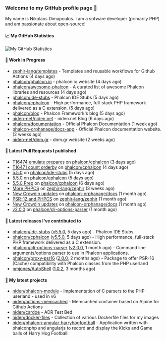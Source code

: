 ### Welcome to my GitHub profile page 👋

My name is Nikolaos Dimopoulos. I am a sofware developer (primarily PHP) and am passionate about open-source!

#### 📈 My GitHub Statistics

![My GitHub Statistics](https://github-readme-stats.vercel.app/api?username=niden&show_icons=true&count_private=true&hide_title=true&theme=transparent)

#### 👷 Work in Progress

- [zephir-lang/templates](https://github.com/zephir-lang/templates) - Templates and reusable workflows for Github Actions (4 days ago)
- [phalcon/phalcon.io](https://github.com/phalcon/phalcon.io) - phalcon.io website (4 days ago)
- [phalcon/awesome-phalcon](https://github.com/phalcon/awesome-phalcon) - A curated list of awesome Phalcon libraries and resources (4 days ago)
- [phalcon/ide-stubs](https://github.com/phalcon/ide-stubs) - Phalcon IDE Stubs (5 days ago)
- [phalcon/cphalcon](https://github.com/phalcon/cphalcon) - High performance, full-stack PHP framework delivered as a C extension. (5 days ago)
- [phalcon/blog](https://github.com/phalcon/blog) - Phalcon Framework&#39;s blog (5 days ago)
- [niden-net/niden.net](https://github.com/niden-net/niden.net) - niden.net Blog (6 days ago)
- [phalcon/documentation](https://github.com/phalcon/documentation) - Official Phalcon Documentation (1 week ago)
- [phalcon-orphanage/docs-app](https://github.com/phalcon-orphanage/docs-app) - Official Phalcon documentation website. (2 weeks ago)
- [niden-net/dnm.gr](https://github.com/niden-net/dnm.gr) - dnm.gr website (2 weeks ago)

#### 🔨 Latest Pull Requests I published

- [T16474 emulate prepares](https://github.com/phalcon/cphalcon/pull/16486) on [phalcon/cphalcon](https://github.com/phalcon/cphalcon) (3 days ago)
- [T16471 count orderby](https://github.com/phalcon/cphalcon/pull/16485) on [phalcon/cphalcon](https://github.com/phalcon/cphalcon) (4 days ago)
- [5.5.0](https://github.com/phalcon/ide-stubs/pull/95) on [phalcon/ide-stubs](https://github.com/phalcon/ide-stubs) (5 days ago)
- [5.5.0](https://github.com/phalcon/cphalcon/pull/16482) on [phalcon/cphalcon](https://github.com/phalcon/cphalcon) (5 days ago)
- [5.5.0 Prep](https://github.com/phalcon/cphalcon/pull/16479) on [phalcon/cphalcon](https://github.com/phalcon/cphalcon) (6 days ago)
- [More PHPCS](https://github.com/zephir-lang/zephir/pull/2421) on [zephir-lang/zephir](https://github.com/zephir-lang/zephir) (3 weeks ago)
- [New Crowdin updates](https://github.com/phalcon-orphanage/docs/pull/3171) on [phalcon-orphanage/docs](https://github.com/phalcon-orphanage/docs) (1 month ago)
- [PSR-12 and PHPCS](https://github.com/zephir-lang/zephir/pull/2420) on [zephir-lang/zephir](https://github.com/zephir-lang/zephir) (1 month ago)
- [New Crowdin updates](https://github.com/phalcon-orphanage/docs/pull/3169) on [phalcon-orphanage/docs](https://github.com/phalcon-orphanage/docs) (1 month ago)
- [v2.0.0](https://github.com/phalcon/cli-options-parser/pull/21) on [phalcon/cli-options-parser](https://github.com/phalcon/cli-options-parser) (1 month ago)

#### 🔭 Latest releases I've contributed to

- [phalcon/ide-stubs](https://github.com/phalcon/ide-stubs) ([v5.5.0](https://github.com/phalcon/ide-stubs/releases/tag/v5.5.0), 5 days ago) - Phalcon IDE Stubs
- [phalcon/cphalcon](https://github.com/phalcon/cphalcon) ([v5.5.0](https://github.com/phalcon/cphalcon/releases/tag/v5.5.0), 5 days ago) - High performance, full-stack PHP framework delivered as a C extension.
- [phalcon/cli-options-parser](https://github.com/phalcon/cli-options-parser) ([v2.0.0](https://github.com/phalcon/cli-options-parser/releases/tag/v2.0.0), 1 month ago) - Command line arguments/options parser to use in Phalcon applications.
- [phalcon/proxy-psr16](https://github.com/phalcon/proxy-psr16) ([2.0.0](https://github.com/phalcon/proxy-psr16/releases/tag/2.0.0), 2 months ago) - Package to offer PSR-16 (Cache) compatibility with Phalcon classes from the PHP userland
- [pmjones/AutoShell](https://github.com/pmjones/AutoShell) ([1.0.2](https://github.com/pmjones/AutoShell/releases/tag/1.0.2), 3 months ago)

#### 🌱 My latest projects

- [niden/phalcon-module](https://github.com/niden/phalcon-module) - Implementation of C parsers to the PHP userland - used in v6
- [niden/actions-memcached](https://github.com/niden/actions-memcached) - Memcached container based on Alpine for Github Actions
- [niden/cardoe](https://github.com/niden/cardoe) - ADR Test Bed
- [niden/docker-files](https://github.com/niden/docker-files) - Collection of various Dockerfile files for my images
- [niden/phalcon-angular-harryhogfootball](https://github.com/niden/phalcon-angular-harryhogfootball) - Application written with phalconphp and angularjs to record and display the Kicks and Game balls of Harry Hog Football


